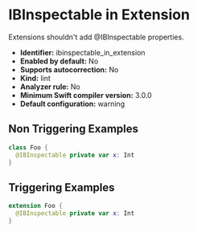 # IBInspectable in Extension

Extensions shouldn't add @IBInspectable properties.

* **Identifier:** ibinspectable_in_extension
* **Enabled by default:** No
* **Supports autocorrection:** No
* **Kind:** lint
* **Analyzer rule:** No
* **Minimum Swift compiler version:** 3.0.0
* **Default configuration:** warning

## Non Triggering Examples

```swift
class Foo {
  @IBInspectable private var x: Int
}
```

## Triggering Examples

```swift
extension Foo {
  @IBInspectable private var x: Int
}
```